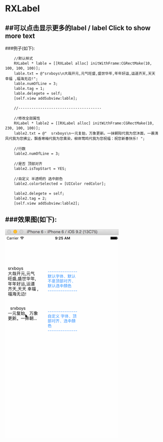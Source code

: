 # RXLabel
##可以点击显示更多的label / label Click to show more text
---

###例子(如下):
```objc
    //默认样式
    RXLabel * lable = [[RXLabel alloc] initWithFrame:CGRectMake(10, 100, 100, 100)];
    lable.txt = @"srxboys\n大哉开元,元气旺盛,盛世华年,年年好运,运道齐天,天天 幸福 ,福海无边!";
    lable.numOfLine = 3;
    lable.tag = 1;
    lable.delegete = self;
    [self.view addSubview:lable];
    
    //--------------------------------------
    
    //修改全部属性
    RXLabel * lable2 = [[RXLabel alloc] initWithFrame:CGRectMake(10, 230, 100, 100)];
    lable2.txt = @"  srxboys\n一元复始，万象更新。一抹朝阳代我为您沐面，一袭清风代我为您拂尘，飘香寒梅代我为您熏染，柳岸莺鸣代我为您祝福：祝您新春快乐! ";
    
    //行数
    lable2.numOfLine = 3;
    
    //是否 顶部对齐
    lable2.isTopStart = YES;
    
    //自定义 半透明的 选中颜色
    lable2.colorSelected = [UIColor redColor];
    
    lable2.delegete = self;
    lable2.tag = 2;
    [self.view addSubview:lable2];
```
###效果图(如下):
---
![](https://github.com/srxboys/RXLabel/blob/master/iOS_label.gif)
